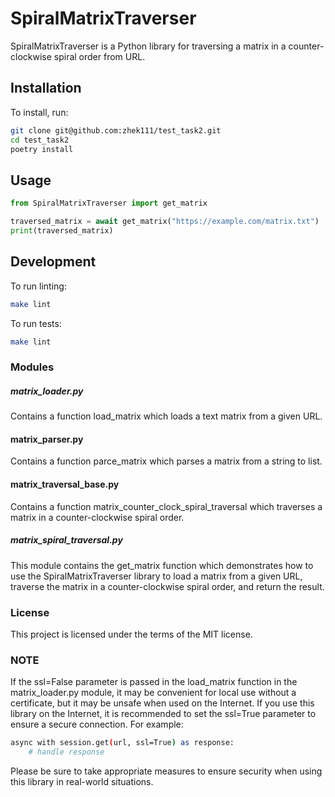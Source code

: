 # SpiralMatrixTraverser
SpiralMatrixTraverser is a Python library for traversing a matrix in a counter-clockwise spiral order from URL.

## Installation
To install, run:

```bash
git clone git@github.com:zhek111/test_task2.git
cd test_task2
poetry install
```

## Usage

```python
from SpiralMatrixTraverser import get_matrix

traversed_matrix = await get_matrix("https://example.com/matrix.txt")
print(traversed_matrix)
```

## Development
To run linting:
```bash
make lint
```

To run tests:

``` bash
make lint
```
### Modules
##### matrix_loader.py
Contains a function load_matrix which loads a text matrix from a given URL.

#### matrix_parser.py
Contains a function parce_matrix which parses a matrix from a string to list.

#### matrix_traversal_base.py
Contains a function matrix_counter_clock_spiral_traversal which traverses a matrix in a counter-clockwise spiral order.

##### matrix_spiral_traversal.py
This module contains the get_matrix function which demonstrates how to use the SpiralMatrixTraverser library to load a matrix from a given URL, traverse the matrix in a counter-clockwise spiral order, and return the result.

### License
This project is licensed under the terms of the MIT license.

### NOTE
If the ssl=False parameter is passed in the load_matrix function in the matrix_loader.py module, it may be convenient for local use without a certificate, but it may be unsafe when used on the Internet. If you use this library on the Internet, it is recommended to set the ssl=True parameter to ensure a secure connection. For example:
``` bash
async with session.get(url, ssl=True) as response:
    # handle response
```
Please be sure to take appropriate measures to ensure security when using this library in real-world situations.